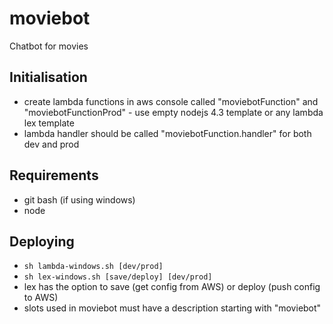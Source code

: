 # moviebot
Chatbot for movies

## Initialisation

- create lambda functions in aws console called "moviebotFunction" and "moviebotFunctionProd" - use empty nodejs 4.3 template or any lambda lex template
- lambda handler should be called "moviebotFunction.handler" for both dev and prod

## Requirements
- git bash (if using windows)
- node

## Deploying
- `sh lambda-windows.sh [dev/prod]`
- `sh lex-windows.sh [save/deploy] [dev/prod]`
- lex has the option to save (get config from AWS) or deploy (push config to AWS)
- slots used in moviebot must have a description starting with "moviebot"